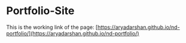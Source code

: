 # Portfolio-Site

This is the working link of the page:
[https://aryadarshan.github.io/nd-portfolio/](https://aryadarshan.github.io/nd-portfolio/)
